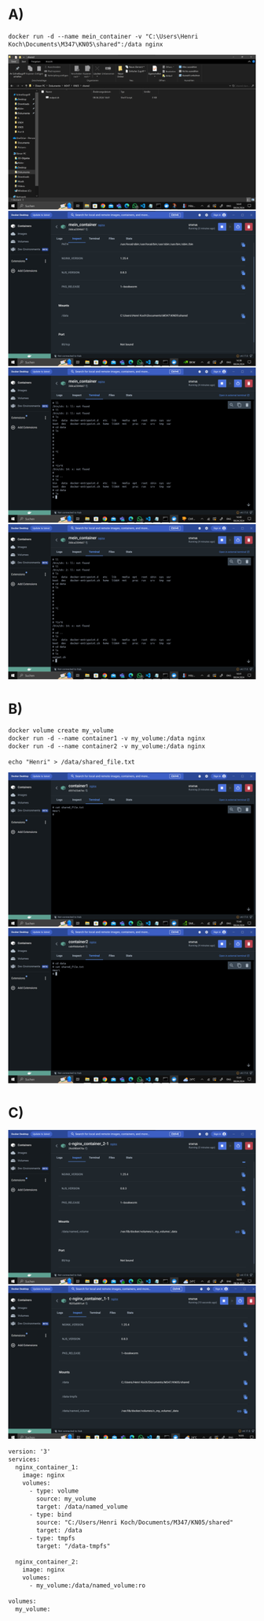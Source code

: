# A)
```
docker run -d --name mein_container -v "C:\Users\Henri Koch\Documents\M347\KN05\shared":/data nginx
```
![HTML Seite](foldersh.png)
![HTML Seite](Bind.png)
![HTML Seite](empty.png)
![HTML Seite](notempty.png)

# B)

```
docker volume create my_volume
docker run -d --name container1 -v my_volume:/data nginx
docker run -d --name container2 -v my_volume:/data nginx

echo "Henri" > /data/shared_file.txt

```

![HTML Seite](SharedFile1.png)
![HTML Seite](SharedFile2.png)

# C)

![HTML Seite](1mount.png)
![HTML Seite](3mounts.png)

```
version: '3'
services:
  nginx_container_1:
    image: nginx
    volumes:
      - type: volume
        source: my_volume
        target: /data/named_volume
      - type: bind
        source: "C:/Users/Henri Koch/Documents/M347/KN05/shared"
        target: /data
      - type: tmpfs
        target: "/data-tmpfs"

  nginx_container_2:
    image: nginx
    volumes:
      - my_volume:/data/named_volume:ro

volumes:
  my_volume:
```
